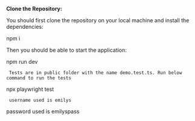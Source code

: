  **Clone the Repository:**

 You should first clone the repository on your local machine and install the dependencies:   
  

   npm i

   Then you should be able to start the application:

 
   npm run dev

     Tests are in public folder with the name demo.test.ts. Run below command to run the tests

   npx playwright test

     username used is emilys
   password used is emilyspass

   
